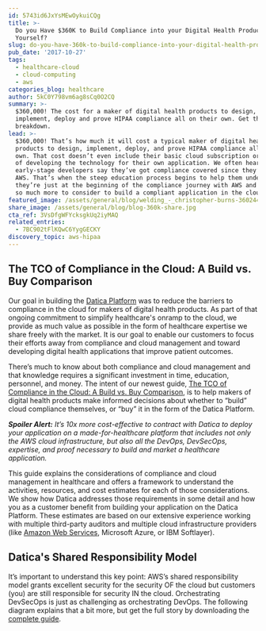 ```yaml
---
id: 5743id6JxYsMEwOykuiCQg
title: >-
  Do you Have $360K to Build Compliance into your Digital Health Product
  Yourself?
slug: do-you-have-360k-to-build-compliance-into-your-digital-health-product
pub_date: '2017-10-27'
tags:
  - healthcare-cloud
  - cloud-computing
  - aws
categories_blog: healthcare
author: 5kC0Y798vm6ag8sCq0O2CQ
summary: >-
  $360,000! The cost for a maker of digital health products to design,
  implement, deploy and prove HIPAA compliance all on their own. Get the
  breakdown.
lead: >-
  $360,000! That’s how much it will cost a typical maker of digital health
  products to design, implement, deploy, and prove HIPAA compliance all on their
  own. That cost doesn’t even include their basic cloud subscription or the cost
  of developing the technology for their own application. We often hear
  early-stage developers say they’ve got compliance covered since they’re using
  AWS. That’s when the steep education process begins to help them understand
  they’re just at the beginning of the compliance journey with AWS and there’s
  so much more to consider to build a compliant application in the cloud. 
featured_image: /assets/general/blog/welding_-_christopher-burns-360244.jpg
share_image: /assets/general/blog/blog-360k-share.jpg
cta_ref: 3VsDfgWFYcksgkUq2iyMAQ
related_entries:
  - 7BC902tFlKQwC6YygGECKY
discovery_topic: aws-hipaa
---
```

## The TCO of Compliance in the Cloud: A Build vs. Buy Comparison 

Our goal in building the [Datica Platform](https://datica.com/platform/) was to reduce the barriers to compliance in the cloud for makers of digital health products. As part of that ongoing commitment to simplify healthcare's onramp to the cloud, we provide as much value as possible in the form of healthcare expertise we share freely with the market. It is our goal to enable our customers to focus their efforts away from compliance and cloud management and toward developing digital health applications that improve patient outcomes. 

There’s much to know about both compliance and cloud management and that knowledge requires a significant investment in time, education, personnel, and money. The intent of our newest guide, [The TCO of Compliance in the Cloud: A Build vs. Buy Comparison](https://datica.com/guide/total-cost-of-ownership-of-cloud-compliance/), is to help makers of digital health products make informed decisions about whether to “build” cloud compliance themselves, or “buy” it in the form of the Datica Platform. 

***Spoiler Alert:** It’s 10x more cost-effective to contract with Datica to deploy your application on a made-for-healthcare platform that includes not only the AWS cloud infrastructure, but also all the DevOps, DevSecOps, expertise, and proof necessary to build and market a healthcare application.* 

This guide explains the considerations of compliance and cloud management in healthcare and offers a framework to understand the activities, resources, and cost estimates for each of those considerations. We show how Datica addresses those requirements in some detail and how you as a customer benefit from building your application on the Datica Platform. These estimates are based on our extensive experience working with multiple third-party auditors and multiple cloud infrastructure providers (like [Amazon Web Services](https://datica.com/discover/aws-hipaa/), Microsoft Azure, or IBM Softlayer).

## Datica's Shared Responsibility Model

It’s important to understand this key point: AWS’s shared responsibility model grants excellent security for the security OF the cloud but customers (you) are still responsible for security IN the cloud. Orchestrating DevSecOps is just as challenging as orchestrating DevOps. The following diagram explains that a bit more, but get the full story by downloading the [complete guide](https://datica.com/guide/total-cost-of-ownership-of-cloud-compliance/). 

<script src="https://fast.wistia.com/embed/medias/08ebxufc4q.jsonp" async></script><script src="https://fast.wistia.com/assets/external/E-v1.js" async></script><div class="wistia_responsive_padding" style="padding:56.25% 0 0 0;position:relative;"><div class="wistia_responsive_wrapper" style="height:100%;left:0;position:absolute;top:0;width:100%;"><div class="wistia_embed wistia_async_08ebxufc4q seo=false videoFoam=true" style="height:100%;width:100%">&nbsp;</div></div></div>
  